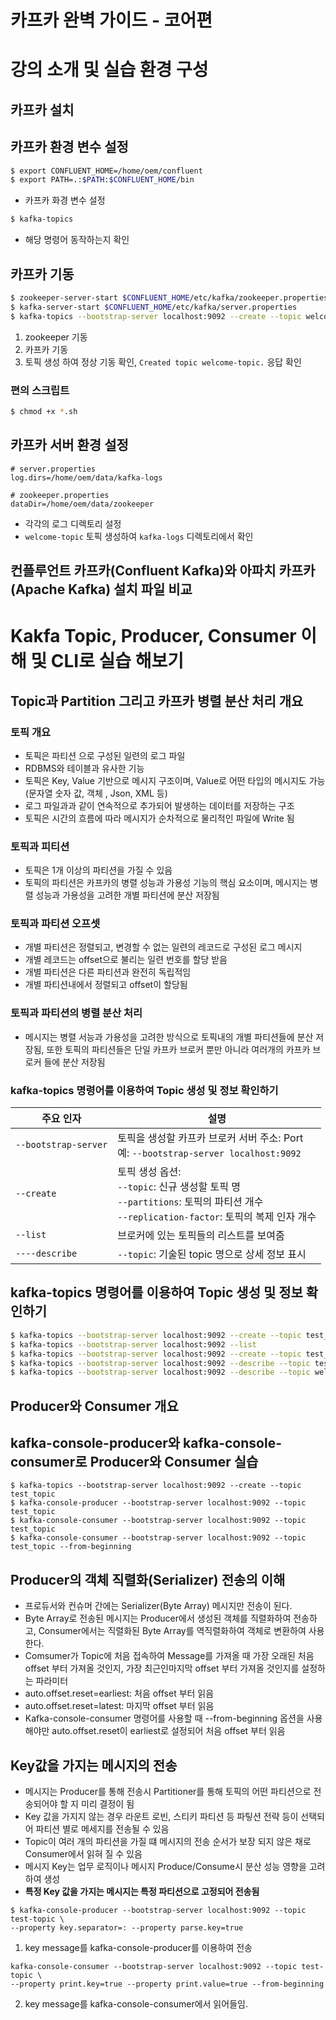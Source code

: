 # 카프카 완벽 가이드 - 코어편

# 강의 소개 및 실습 환경 구성

## 카프카 설치

## 카프카 환경 변수 설정

```bash
$ export CONFLUENT_HOME=/home/oem/confluent
$ export PATH=.:$PATH:$CONFLUENT_HOME/bin
```

* 카프카 화경 변수 설정

```bash
$ kafka-topics
```

* 해당 명령어 동작하는지 확인

## 카프카 기동

```bash
$ zookeeper-server-start $CONFLUENT_HOME/etc/kafka/zookeeper.properties
$ kafka-server-start $CONFLUENT_HOME/etc/kafka/server.properties
$ kafka-topics --bootstrap-server localhost:9092 --create --topic welcome-topic
```

1. zookeeper 기동
2. 카프카 기동
3. 토픽 생성 하여 정상 기동 확인, `Created topic welcome-topic.` 응답 확인

### 편의 스크립트

```bash
$ chmod +x *.sh
```

## 카프카 서버 환경 설정

```
# server.properties
log.dirs=/home/oem/data/kafka-logs

# zookeeper.properties
dataDir=/home/oem/data/zookeeper
```

* 각각의 로그 디렉토리 설정
* `welcome-topic` 토픽 생성하여 `kafka-logs` 디렉토리에서 확인

## 컨플루언트 카프카(Confluent Kafka)와 아파치 카프카(Apache Kafka) 설치 파일 비교

# Kakfa Topic, Producer, Consumer 이해 및 CLI로 실습 해보기

## Topic과 Partition 그리고 카프카 병렬 분산 처리 개요

### 토픽 개요

* 토픽은 파티션 으로 구성된 일련의 로그 파일
* RDBMS와 테이블과 유사한 기능
* 토픽은 Key, Value 기반으로 메시지 구조이며, Value로 어떤 타입의 메시지도 가능 (문자열 숫자 값, 객체 , Json, XML 등)
* 로그 파일과과 같이 연속적으로 추가되어 발생하는 데이터를 저장하는 구조
* 토픽은 시간의 흐름에 따라 메시지가 순차적으로 물리적인 파일에 Write 됨

### 토픽과 피티션

* 토픽은 1개 이상의 파티션을 가질 수 있음
* 토픽의 파티션은 카프카의 병렬 성능과 가용성 기능의 핵심 요소이며, 메시지는 병렬 성능과 가용성을 고려한 개별 파티션에 분산 저장됨

### 토픽과 파티션 오프셋

* 개별 파티션은 정렬되고, 변경할 수 없는 일련의 레코드로 구성된 로그 메시지
* 개별 레코드는 offset으로 불리는 일련 번호를 할당 받음
* 개별 파티션은 다른 파티션과 완전히 독립적임
* 개별 파티션내에서 정렬되고 offset이 할당됨

### 토픽과 파티션의 병렬 분산 처리

* 메시지는 병렬 서능과 가용성을 고려한 방식으로 토픽내의 개별 파티션들에 분산 저장됨, 또한 토픽의 파티션들은 단일 카프카 브로커 뿐만 아니라 여러개의 카프카 브로커 들에 분산 저장됨

### kafka-topics 명령어를 이용하여 Topic 생성 및 정보 확인하기

| 주요 인자                | 설명                                                                                                             |
|----------------------|----------------------------------------------------------------------------------------------------------------|
| `--bootstrap-server` | 토픽을 생성할 카프카 브로커 서버 주소: Port<br> 예: `--bootstrap-server localhost:9092`                                         |
| `--create`           | 토픽 생성 옵션:<br> `--topic`: 신규 생성할 토픽 명 <br> `--partitions`: 토픽의 파티션 개수 <br> `--replication-factor`: 토픽의 복제 인자 개수 |
| `--list`             | 브로커에 있는 토픽들의 리스트를 보여줌                                                                                          |
| `----describe`       | `--topic`: 기술된 topic 명으로 상세 정보 표시                                                                              |

## kafka-topics 명령어를 이용하여 Topic 생성 및 정보 확인하기

```bash
$ kafka-topics --bootstrap-server localhost:9092 --create --topic test_topic_01
$ kafka-topics --bootstrap-server localhost:9092 --list
$ kafka-topics --bootstrap-server localhost:9092 --create --topic test_topic_02 --partitions 3
$ kafka-topics --bootstrap-server localhost:9092 --describe --topic test_topic_02
$ kafka-topics --bootstrap-server localhost:9092 --describe --topic welcome-topic
```

## Producer와 Consumer 개요

## kafka-console-producer와 kafka-console-consumer로 Producer와 Consumer 실습

```
$ kafka-topics --bootstrap-server localhost:9092 --create --topic test_topic
$ kafka-console-producer --bootstrap-server localhost:9092 --topic test_topic
$ kafka-console-consumer --bootstrap-server localhost:9092 --topic test_topic 
$ kafka-console-consumer --bootstrap-server localhost:9092 --topic test_topic --from-beginning
```

## Producer의 객체 직렬화(Serializer) 전송의 이해
 
* 프로듀서와 컨슈머 간에는 Serializer(Byte Array) 메시지만 전송이 된다.
* Byte Array로 전송된 메시지는 Producer에서 생성된 객체를 직렬화하여 전송하고, Consumer에서는 직렬화된 Byte Array를 역직렬화하여 객체로 변환하여 사용한다.
* Comsumer가 Topic에 처음 접속하여 Message를 가져올 때 가장 오래된 처음 offset 부터 가져올 것인지, 가장 최근인마지막 offset 부터 가져올 것인지를 설정하는 파라미터
* auto.offset.reset=earliest: 처음 offset 부터 읽음
* auto.offset.reset=latest: 마지막 offset 부터 읽음
* Kafka-console-consumer 명령어를 사용할 때 --from-beginning 옵션을 사용해야만 auto.offset.reset이 earliest로 설정되어 처음 offset 부터 읽음

## Key값을 가지는 메시지의 전송

* 메시지는 Producer를 통해 전송시 Partitioner를 통해 토픽의 어떤 파티션으로 전송되어야 할 지 미리 결정이 됨
* Key 값을 가지지 않는 경우 라운트 로빈, 스티키 파티션 등 파팋션 전략 등이 선택되어 파티션 별로 메세지를 전송될 수 있음
* Topic이 여러 개의 파티션을 가질 떄 메시지의 전송 순서가 보장 되지 않은 채로 Consumer에서 읽혀 질 수 있음
* 메시지 Key는 업무 로직이나 메시지 Produce/Consume시 분산 성능 영향을 고려하여 생성
* **특정 Key 값을 가지는 메시지는 특정 파티션으로 고정되어 전송됨**


```
$ kafka-console-producer --bootstrap-server localhost:9092 --topic test-topic \
--property key.separator=: --property parse.key=true
```

1. key message를 kafka-console-producer를 이용하여 전송


```
kafka-console-consumer --bootstrap-server localhost:9092 --topic test-topic \
--property print.key=true --property print.value=true --from-beginning
```

2. key message를 kafka-console-consumer에서 읽어들임.